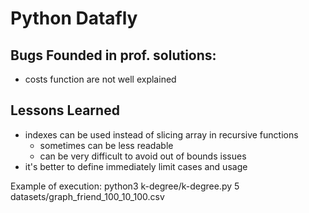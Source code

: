 # Python Datafly

## Bugs Founded in prof. solutions:
- costs function are not well explained

## Lessons Learned
- indexes can be used instead of slicing array in recursive functions
  - sometimes can be less readable
  - can be very difficult to avoid out of bounds issues
- it's better to define immediately limit cases and usage

Example of execution: python3 k-degree/k-degree.py 5 datasets/graph_friend_100_10_100.csv
